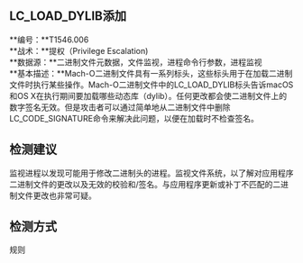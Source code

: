 ## LC_LOAD_DYLIB添加  
**编号：**T1546.006  
**战术：**提权（Privilege Escalation)  
**数据源：**二进制文件元数据，文件监视，进程命令行参数，进程监视  
**基本描述：**Mach-O二进制文件具有一系列标头，这些标头用于在加载二进制文件时执行某些操作。Mach-O二进制文件中的LC_LOAD_DYLIB标头告诉macOS和OS X在执行期间要加载哪些动态库（dylib）。任何更改都会使二进制文件上的数字签名无效。但是攻击者可以通过简单地从二进制文件中删除LC_CODE_SIGNATURE命令来解决此问题，以便在加载时不检查签名。  
## 检测建议  
监视进程以发现可能用于修改二进制头的进程。监视文件系统，以了解对应用程序二进制文件的更改以及无效的校验和/签名。与应用程序更新或补丁不匹配的二进制文件更改也非常可疑。  
## 检测方式  
规则